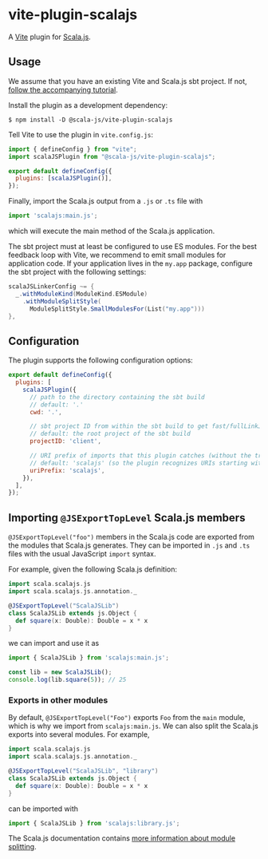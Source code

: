 # vite-plugin-scalajs

A [Vite](https://vitejs.dev/) plugin for [Scala.js](https://www.scala-js.org/).

## Usage

We assume that you have an existing Vite and Scala.js sbt project.
If not, [follow the accompanying tutorial](https://github.com/scala-js/scala-js-website/pull/590).

Install the plugin as a development dependency:

```shell
$ npm install -D @scala-js/vite-plugin-scalajs
```

Tell Vite to use the plugin in `vite.config.js`:

```javascript
import { defineConfig } from "vite";
import scalaJSPlugin from "@scala-js/vite-plugin-scalajs";

export default defineConfig({
  plugins: [scalaJSPlugin()],
});
```

Finally, import the Scala.js output from a `.js` or `.ts` file with

```javascript
import 'scalajs:main.js';
```

which will execute the main method of the Scala.js application.

The sbt project must at least be configured to use ES modules.
For the best feedback loop with Vite, we recommend to emit small modules for application code.
If your application lives in the `my.app` package, configure the sbt project with the following settings:

```scala
scalaJSLinkerConfig ~= {
  _.withModuleKind(ModuleKind.ESModule)
    .withModuleSplitStyle(
      ModuleSplitStyle.SmallModulesFor(List("my.app")))
},
```

## Configuration

The plugin supports the following configuration options:

```javascript
export default defineConfig({
  plugins: [
    scalaJSPlugin({
      // path to the directory containing the sbt build
      // default: '.'
      cwd: '.',

      // sbt project ID from within the sbt build to get fast/fullLinkJS from
      // default: the root project of the sbt build
      projectID: 'client',

      // URI prefix of imports that this plugin catches (without the trailing ':')
      // default: 'scalajs' (so the plugin recognizes URIs starting with 'scalajs:')
      uriPrefix: 'scalajs',
    }),
  ],
});
```

## Importing `@JSExportTopLevel` Scala.js members

`@JSExportTopLevel("foo")` members in the Scala.js code are exported from the modules that Scala.js generates.
They can be imported in `.js` and `.ts` files with the usual JavaScript `import` syntax.

For example, given the following Scala.js definition:

```scala
import scala.scalajs.js
import scala.scalajs.js.annotation._

@JSExportTopLevel("ScalaJSLib")
class ScalaJSLib extends js.Object {
  def square(x: Double): Double = x * x
}
```

we can import and use it as

```javascript
import { ScalaJSLib } from 'scalajs:main.js';

const lib = new ScalaJSLib();
console.log(lib.square(5)); // 25
```

### Exports in other modules

By default, `@JSExportTopLevel("Foo")` exports `Foo` from the `main` module, which is why we import from `scalajs:main.js`.
We can also split the Scala.js exports into several modules.
For example,

```scala
import scala.scalajs.js
import scala.scalajs.js.annotation._

@JSExportTopLevel("ScalaJSLib", "library")
class ScalaJSLib extends js.Object {
  def square(x: Double): Double = x * x
}
```

can be imported with

```javascript
import { ScalaJSLib } from 'scalajs:library.js';
```

The Scala.js documentation contains [more information about module splitting](https://www.scala-js.org/doc/project/module.html).
